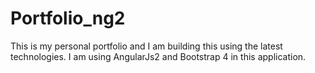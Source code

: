 # Portfolio_ng2
This is my personal portfolio and I am building this using the latest technologies.
I am using AngularJs2 and Bootstrap 4 in this application.
